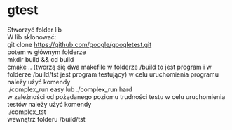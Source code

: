 # gtest
Stworzyć folder lib<br>
W lib sklonować: <br> git clone https://github.com/google/googletest.git <br>
potem w głównym folderze <br>
mkdir build && cd build <br>
cmake .. (tworzą się dwa makefile w folderze /build to jest program i w folderze /build/tst jest program testujący)
w celu uruchomienia programu należy użyć komendy <br> ./complex_run easy lub ./complex_run hard <br>w zależności od pożądanego poziomu trudności testu
w celu uruchomienia testów należy użyć komendy <br> ./complex_tst <br> wewnątrz folderu /build/tst
